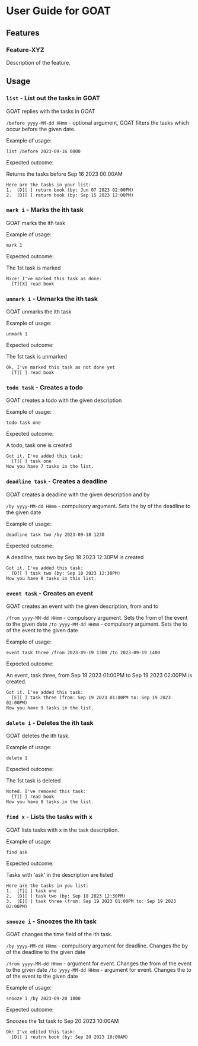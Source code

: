 # User Guide for GOAT

## Features 


### Feature-XYZ

Description of the feature.

## Usage

### `list` - List out the tasks in GOAT

GOAT replies with the tasks in GOAT

`/before yyyy-MM-dd HHmm` - optional argument, GOAT filters the tasks which occur before the given date.

Example of usage:

`list /before 2023-09-16 0000`

Expected outcome:

Returns the tasks before Sep 16 2023 00:00AM

```
Here are the tasks in your list:
1.  [D][ ] return book (by: Jun 07 2023 02:00PM)
2.  [D][ ] return book (by: Sep 15 2023 12:00PM)
```

### `mark i` - Marks the ith task

GOAT marks the ith task

Example of usage:

`mark 1`

Expected outcome:

The 1st task is marked

```
Nice! I've marked this task as done:
  [T][X] read book
```

### `unmark i` - Unmarks the ith task

GOAT unmarks the ith task

Example of usage:

`unmark 1`

Expected outcome:

The 1st task is unmarked

```
Ok, I've marked this task as not done yet
  [T][ ] read book
```

### `todo task` - Creates a todo 

GOAT creates a todo with the given description

Example of usage:

`todo task one`

Expected outcome:

A todo, task one is created

```
Got it. I've added this task:
  [T][ ] task one
Now you have 7 tasks in the list.
```

### `deadline task` - Creates a deadline

GOAT creates a deadline with the given description and by

`/by yyyy-MM-dd HHmm` - compulsory argument. Sets the by of the deadline to the given date

Example of usage:

`deadline task two /by 2023-09-18 1230`

Expected outcome:

A deadline, task two by Sep 18 2023 12:30PM is created

```
Got it. I've added this task:
  [D][ ] task two (by: Sep 18 2023 12:30PM)
Now you have 8 tasks in this list.
```

### `event task` - Creates an event

GOAT creates an event with the given description, from and to

`/from yyyy-MM-dd HHmm` - compulsory argument. Sets the from of the event to the given date
`/to yyyy-MM-dd HHmm` - compulsory argument. Sets the to of the event to the given date

Example of usage:

`event task three /from 2023-09-19 1300 /to 2023-09-19 1400`

Expected outcome:

An event, task three, from Sep 19 2023 01:00PM to Sep 19 2023 02:00PM is created.

```
Got it. I've added this task:
  [E][ ] task three (from: Sep 19 2023 01:00PM to: Sep 19 2023 02:00PM)
Now you have 9 tasks in the list.
```

### `delete i` - Deletes the ith task

GOAT deletes the ith task.

Example of usage: 

`delete 1`

Expected outcome:

The 1st task is deleted

```
Noted. I've removed this task:
  [T][ ] read book
Now you have 8 tasks in the list.
```

### `find x` - Lists the tasks with x

GOAT lists tasks with x in the task description.

Example of usage:

`find ask`

Expected outcome:

Tasks with 'ask' in the description are listed

```
Here are the tasks in you list:
1.  [T][ ] task one 
2.  [D][ ] task two (by: Sep 18 2023 12:30PM)
3.  [E][ ] task three (from: Sep 19 2023 01:00PM to: Sep 19 2023 02:00PM)
```

### `snooze i` - Snoozes the ith task

GOAT changes the time field of the ith task.

`/by yyyy-MM-dd HHmm` - compulsory argument for deadline. Changes the by of the deadline to the given date

`/from yyyy-MM-dd HHmm` - argument for event. Changes the from of the event to the given date
`/to yyyy-MM-dd HHmm` - argument for event. Changes the to of the event to the given date

Example of usage:

`snooze 1 /by 2023-09-20 1000`

Expected outcome:

Snoozes the 1st task to Sep 20 2023 10:00AM

```
Ok! I've edited this task:
  [D][ ] reutrn book (by: Sep 20 2023 10:00AM)
```

